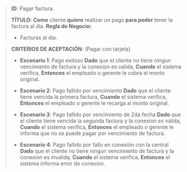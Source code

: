 > **ID**: Pagar factura.
>
> **TÍTULO**: **Como** cliente **quiero** realizar un pago **para poder** tener la factura al dia.
>**Regla de Negocio:**
>- Facturas al dia.


> **CRITERIOS DE ACEPTACIÓN**: (Pagar con tarjeta)
> -  **Escenario 1**: Pago exitoso
> **Dado** que el cliente no tiene ningun vencimiento de factura y la conexion es valida,
> **Cuando** el sistema verifica,
> **Entonces** el empleado o gerente le cobra el monto original.
>
> - **Escenario 2**: Pago fallido por vencimiento
> **Dado** que el cliente tiene vencida la primera  factura,
> **Cuando** el sistema verifica,
> **Entonces** el empleado o gerente le recarga al monto original. 
> 
> - **Escenario 3**: Pago fallido por vencimiento de 2da fecha
> **Dado** que el cliente tiene vencida la segunda factura y la conexion es valida,
> **Cuando** el sistema verifica,
> **Entonces** el empleado o gerente le informa que no se puede pagar por vencimiento de factura.
> 
> - **Escenario 4**: Pago fallido por fallo en conexión con la central
> **Dado** que el cliente no tiene ningun vencimiento de factura y la conexion es invalida,
> **Cuando** el sistema verifica,
> **Entonces** el sistema informa error de conexion.
